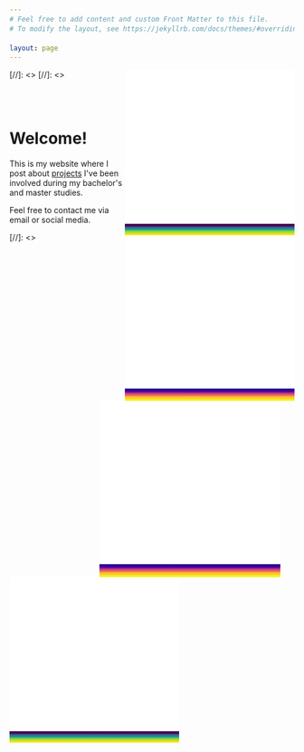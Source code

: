 ```yaml
---
# Feel free to add content and custom Front Matter to this file.
# To modify the layout, see https://jekyllrb.com/docs/themes/#overriding-theme-defaults

layout: page
---
```


[//]: <> <img src="/assets/conv_23.gif" width="300" style="float: right;"/>
[//]: <> <img src="/assets/a1.gif" width="300" align="right"/>
<img src="/assets/a1.gif" width="320" style="float: right; margin-left: 25px; margin-right: 25px;"/>

<br />
<br />

# Welcome!


This is my website where I post about [projects](/projects/) I've been involved during my bachelor's and master studies.

Feel free to contact me via email or social media.

[//]: <> <img src="/assets/conv_23.gif" width="300"/>
